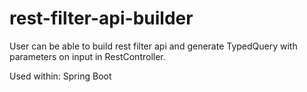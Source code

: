 # rest-filter-api-builder
User can be able to build rest filter api and generate TypedQuery with parameters on input in RestController.

Used within: Spring Boot
